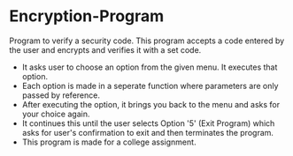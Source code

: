 # Encryption-Program
Program to verify a security code. This program accepts a code entered by the user and encrypts and verifies it with a set code.
- It asks user to choose an option from the given menu. It executes that option.
- Each option is made in a seperate function where parameters are only passed by reference.
- After executing the option, it brings you back to the menu and asks for your choice again.
- It continues this until the user selects Option '5' (Exit Program) which asks for user's confirmation to exit and then terminates the program.
- This program is made for a college assignment.
